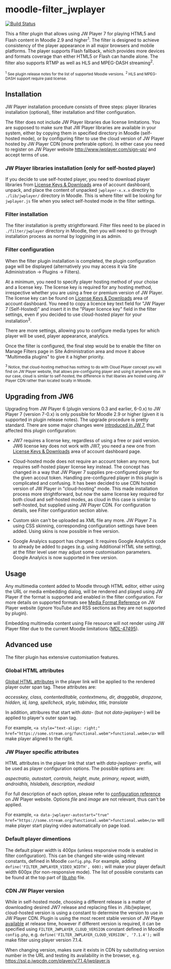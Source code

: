 moodle-filter_jwplayer
======================

[![Build Status](https://travis-ci.org/lucisgit/moodle-filter_jwplayer.svg?branch=JW7)](https://travis-ci.org/lucisgit/moodle-filter_jwplayer)

This a filter plugin that allows using JW Player 7 for playing HTML5 and
Flash content in Moodle 2.9 and higher<sup>1</sup>. The filter is designed
to achieve consistency of the player appearance in all major browsers and
mobile platforms. The player supports Flash fallback, which provides more
devices and formats coverage than either HTML5 or Flash can handle alone.
The filter also supports RTMP as well as HLS and MPEG-DASH
streaming<sup>2</sup>.

<sub><sup>1</sup> See plugin release notes for the list of supported Moodle versions.</sub>
<sub><sup>2</sup> HLS and MPEG-DASH support require paid license.</sub>

Installation
------------

JW Player installation procedure consists of three steps: player libraries
installation (optional), filter installation and filter configuration.

The filter does not include JW Player libraries due license limitations.
You are supposed to make sure that JW Player libraries are available in
your system, either by copying them in specified directory in Moodle
(self-hosted mode), or by configuring filter to use the cloud version of JW
Player hosted by JW Player CDN (more preferable option). In either case you
need to register on JW Player website http://www.jwplayer.com/sign-up/ and
accept terms of use.

### JW Player libraries installation (only for self-hosted player)

If you decide to use self-hosted player, you need to download player libraries from [License Keys &
Downloads](https://dashboard.jwplayer.com/#/players/downloads) area of
account dashboard, unpack, and place the content of unpacked `jwplayer-x.x.x`
directiry to `./lib/jwplayer/` directory in Moodle. This is where filter will
be looking for `jwplayer.js` file when you select self-hosted mode in the
filter settings.

### Filter installation

The filter installation is pretty strightforward. Filter files need to be
placed in `./filter/jwplayer` directory in Moodle, then you will need to go
through installation process as normal by loggining in as admin.

### Filter configuration

When the filter plugin installation is completed, the plugin configuration
page will be displayed (alternatively you may access it via Site
Administration -> Plugins -> Filters).

At a minimum, you need to specify player hosting method of your choise and
a license key. The license key is required for any hosting method,
irrespective whether you are using a free or premium version of JW Player.
The license key can be found on  [License Keys &
Downloads](https://dashboard.jwplayer.com/#/players/downloads) area of
account dashboard. You need to copy a licence key text field for "JW Player 7
(Self-Hosted)" and insert it in the "Player licence key" field in the
filter settings, even if you decided to use cloud-hosted player for your
installation<sup>3</sup>.

There are more settings, allowing you to configure media types for which
player will be used, player appearance, analytics.

Once the filter is configured, the final step would be to enable the filter
on Manage Filters  page in Site Administration area and move it above
"Multimedia plugins" to give it a higher priority.

<sub><sup>3</sup> Notice, that cloud-hosting method has nothing to do with
Cloud Player concept you will find on JW Player website, that allows
pre-configuring player and using it anywhere else. In our case, cloud is
similar to self-hosted, the difference is that libaries are hosted using
JW Player CDN rather than located locally in Moodle.</sub>

Upgrading from JW6
------------------

Upgrading from JW Player 6 (plugin versions 0.3 and earlier, 6-0.x) to JW
Player 7 (version 7-0.x) is only possible for Moodle 2.9 or higher (given it
is supported in plugin release notes). The upgrade procedure is pretty
standard. There are some major changes were
[introduced in JW 7](http://support.jwplayer.com/customer/en/portal/articles/2037989-migration-from-jw6-to-jw7),
that affected this plugin configuration:

* JW7 requires a license key, regardless of using a free or paid version.
JW6 license key does not work with JW7, you need a new one from [License
Keys & Downloads](https://dashboard.jwplayer.com/#/players/downloads)
area of account dashboard page.

* Cloud-hosted mode does not require an account token any more, but requires
self-hosted player license key instead. The concept has changed in a way
that JW Player 7 supplies pre-configured player for the given accout token.
Handling pre-configured player in this plugin is complicated and confusing.
It has been decided to use CDN hosted version of JW Player in
"cloud-hosting" mode. This made installation process more strightforward,
but now the same license key required for both cloud and self-hosted modes,
as cloud in this case is similar to self-hosted, but supplied using JW
Player CDN. For configuration details, see Filter configuration section
ablve.

* Custom skin can't be uploaded as XML file any more. JW Player 7 is using CSS
skinning, corresponding configuration settings have been added. Using skins
is now possible in free version.

* Google Analyics support has changed. It requires Google Analytics code to
already be added to pages (e.g. using Additional HTML site setting), at the
filter level user may adjust some customisation parameters. Google Analyics
is now supported in free version.

Usage
-----

Any multimedia content added to Moodle through HTML editor, either using
the URL or media embedding dialog, will be rendered and played using JW
Player if the format is supported and enabled in the filter configuration.
For more details on supported formats see [Media Format
Reference](http://support.jwplayer.com/customer/en/portal/articles/1403635-media-format-reference)
on JW Player website (ignore YouTube and RSS sections as they are not
supported by plugin).

Embedding multimedia content using File resource will not render using JW
Player filter due to the current Moodle limitations
([MDL-47495](https://tracker.moodle.org/browse/MDL-47495)).

Advanced use
------------

The filter plugin has extensive customisation features.

### Global HTML attributes

[Global HTML
attributes](https://developer.mozilla.org/en/docs/Web/HTML/Global_attributes)
in the player link will be applied to the rendered player outer span tag.
These attributes are:

_accesskey, class, contenteditable, contextmenu, dir, draggable, dropzone,
hidden, id, lang, spellcheck, style, tabindex, title, translate_

In addition, attribures that start with _data-_ (but not _data-jwplayer-_)
will be applied to player's outer span tag.

For example, `<a style="text-align: right;"
href="https://some.stream.org/functional.webm">functional.webm</a>` will
make player aligned to the right.

### JW Player specific attributes

HTML attributes in the player link that start with _data-jwplayer-_ prefix,
will be used as player configuration options. The possible options are:

_aspectratio, autostart, controls, height, mute, primary, repeat, width,
androidhls, hlslabels, description, mediaid_

For full description of each option, please refer to [configuration
reference](http://support.jwplayer.com/customer/portal/articles/1413113-configuration-options-reference)
on JW Player website. Options _file_ and _image_ are not relevant, thus
can't be applied.

For example, `<a data-jwplayer-autostart="true"
href="https://some.stream.org/functional.webm">functional.webm</a>` will
make player start playing video automatically on page load.

### Default player dimentions

The default player width is 400px (unless responsive mode is enabled in
filter configuration). This can be changed site-wide using relevant
constants, defined in Moodle `config.php`. For example, adding
`define('FILTER_JWPLAYER_VIDEO_WIDTH', 600);` will make your player default
width 600px (for non-responsive mode). The list of possible constants can
be found at the top part of
[lib.php](https://github.com/lucisgit/moodle-filter_jwplayer/blob/JW7/lib.php)
file.

### CDN JW Player version

While in self-hosted mode, choosing a different release is a matter of
downloading desired JW7 release and replacing files in ./lib/jwplayer,
cloud-hosted version is using a constant to determine the version to use in
JW Player CDN. Plugin is using the most recent stable version of JW Player
[available](http://support.jwplayer.com/customer/portal/articles/1403726-jw-player-7-release-notes)
at release time, however if different version is required, it can be
specified using `FILTER_JWPLAYER_CLOUD_VERSION` constant defined in Moodle
`config.php`, e.g. `define('FILTER_JWPLAYER_CLOUD_VERSION', '7.1.4');` will
make filter using player version 7.1.4.

When changing version, makes sure it exists in CDN by substituting version
number in the URL and testing its availability in the browser, e.g.
<https://ssl.p.jwpcdn.com/player/v/7.1.4/jwplayer.js>

